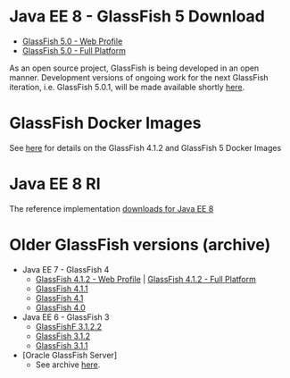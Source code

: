 
# Java EE 8 - GlassFish 5 Download

* [GlassFish 5.0 - Web Profile](http://download.oracle.com/glassfish/5.0/release/glassfish-5.0-web.zip)
* [GlassFish 5.0 - Full Platform](http://download.oracle.com/glassfish/5.0/release/glassfish-5.0.zip)

As an open source project, GlassFish is being developed in an open manner. Development versions of ongoing work for the next GlassFish iteration, i.e. GlassFish 5.0.1, will be made available shortly [here](http://download.oracle.com/glassfish/5.0.1/nightly).

# GlassFish Docker Images

See [here](https://blogs.oracle.com/theaquarium/glassfish-docker-images-–-update) for details on the GlassFish 4.1.2 and GlassFish 5 Docker Images

# Java EE 8 RI #

The reference implementation [downloads for Java EE 8](downloads/ri/index.html)

# Older GlassFish versions (archive) #

* Java EE 7 - GlassFish 4
    * [GlassFish 4.1.2 - Web Profile](http://download.java.net/glassfish/4.1.2/release/glassfish-4.1.2-web.zip) &#124; [GlassFish 4.1.2 - Full Platform](http://download.java.net/glassfish/4.1.2/release/glassfish-4.1.2.zip)
    * [GlassFish 4.1.1](http://download.oracle.com/glassfish/4.1.1)
    * [GlassFish 4.1](http://download.oracle.com/glassfish/4.1)
    * [GlassFish 4.0](http://download.oracle.com/glassfish/4.0)
* Java EE 6 - GlassFish 3
    * [GlassFishF 3.1.2.2](http://download.oracle.com/glassfish/3.1.2.2)
    * [GlassFish 3.1.2](http://download.oracle.com/glassfish/3.1.2)
    * [GlassFish 3.1.1](http://download.oracle.com/glassfish/3.1.1)
* [Oracle GlassFish Server]
    * See archive [here](http://www.oracle.com/technetwork/java/javaee/downloads/java-archive-downloads-glassfish-419424.html).
